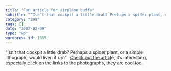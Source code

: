 ```yaml
---
title: "Fun article for airplane buffs"
subtitle: "“Isn’t that cockpit a little drab? Perhaps a spider plant, or a simple lithograph, would liven it up..."
category: "298"
tags: []
date: "2007-02-09"
type: "wp"
wordpress_id: 1335
---
```

“Isn’t that cockpit a little drab? Perhaps a spider plant, or a simple lithograph, would liven it up!”
 
[Check out the articl](http://salon.com/tech/col/smith/2007/02/02/askthepilot219/index.html)e, it’s interesting, especially click on the links to the photographs, they are cool too.